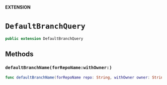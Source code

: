 **EXTENSION**

# `DefaultBranchQuery`
```swift
public extension DefaultBranchQuery
```

## Methods
### `defaultBranchName(forRepoName:withOwner:)`

```swift
func defaultBranchName(forRepoName repo: String, withOwner owner: String) -> Promise<String>
```
